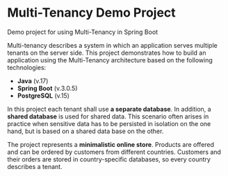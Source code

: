 # Multi-Tenancy Demo Project
Demo project for using Multi-Tenancy in Spring Boot

Multi-tenancy describes a system in which an application serves multiple tenants on the server side.
This project demonstrates how to build an application using the Multi-Tenancy architecture based on the following technologies:

* **Java** (v.17)
* **Spring Boot** (v.3.0.5)
* **PostgreSQL** (v.15)

In this project each tenant shall use **a separate database**. In addition, a **shared database** is used for shared data. This scenario often arises in practice when sensitive data has to be persisted in isolation on the one hand, but is based on a shared data base on the other.

The project represents a **minimalistic online store**. Products are offered and can be ordered by customers from different countries. Customers and their orders are stored in country-specific databases, so every country describes a tenant.
